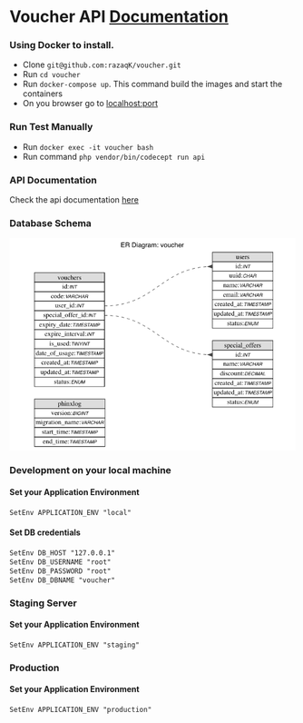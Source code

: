 # Voucher API [Documentation](https://documenter.getpostman.com/view/1419985/RWMLL6Gs)

### Using Docker to install.
 - Clone `git@github.com:razaqK/voucher.git`
 - Run `cd voucher`
 - Run `docker-compose up`. This command build the images and start the containers
 - On you browser go to [localhost:port](http://127.0.0.1:100)

### Run Test Manually
 - Run `docker exec -it voucher bash`
 - Run command `php vendor/bin/codecept run api` 
 
### API Documentation
Check the api documentation [here](https://documenter.getpostman.com/view/1419985/RWMLL6Gs)

### Database Schema
![alt database schema](https://raw.githubusercontent.com/razaqk/voucher/master/app/docs/voucher.png)

### Development on your local machine

#### Set your Application Environment

```
SetEnv APPLICATION_ENV "local"
```

#### Set DB credentials

```
SetEnv DB_HOST "127.0.0.1"
SetEnv DB_USERNAME "root"
SetEnv DB_PASSWORD "root"
SetEnv DB_DBNAME "voucher"
```

### Staging Server

#### Set your Application Environment

```
SetEnv APPLICATION_ENV "staging"
```

### Production

#### Set your Application Environment

```
SetEnv APPLICATION_ENV "production"
```

